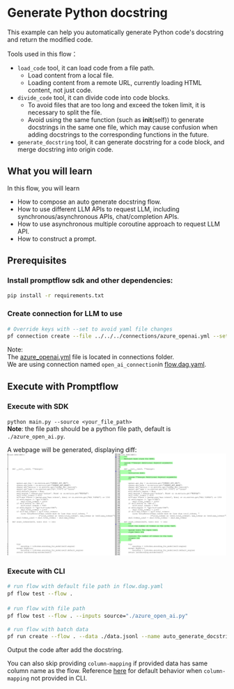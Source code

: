 # Generate Python docstring
This example can help you automatically generate Python code's docstring and return the modified code.

Tools used in this flow：
- `load_code` tool, it can load code from a file path.
  - Load content from a local file.
  - Loading content from a remote URL, currently loading HTML content, not just code.
- `divide_code` tool, it can divide code into code blocks.
  - To avoid files that are too long and exceed the token limit, it is necessary to split the file.
  - Avoid using the same function (such as __init__(self)) to generate docstrings in the same one file, which may cause confusion when adding docstrings to the corresponding functions in the future.
- `generate_docstring` tool, it can generate docstring for a code block, and merge docstring into origin code.

## What you will learn

In this flow, you will learn
- How to compose an auto generate docstring flow.
- How to use different LLM APIs to request LLM, including synchronous/asynchronous APIs, chat/completion APIs.
- How to use asynchronous multiple coroutine approach to request LLM API.
- How to construct a prompt.

## Prerequisites

### Install promptflow sdk and other dependencies:
```bash
pip install -r requirements.txt
```

### Create connection for LLM to use
```bash
# Override keys with --set to avoid yaml file changes
pf connection create --file ../../../connections/azure_openai.yml --set api_key=<your_api_key> api_base=<your_api_base>
```
Note:  
The [azure_openai.yml](../../../connections/azure_openai.yml) file is located in connections folder.  
We are using connection named `open_ai_connection`in [flow.dag.yaml](flow.dag.yaml).

## Execute with Promptflow
### Execute with SDK
`python main.py --source <your_file_path>`  
**Note**: the file path should be a python file path, default is `./azure_open_ai.py`.

A webpage will be generated, displaying diff:
![result](result.png)


### Execute with CLI
```bash
# run flow with default file path in flow.dag.yaml
pf flow test --flow . 

# run flow with file path
pf flow test --flow . --inputs source="./azure_open_ai.py"
```

```bash
# run flow with batch data
pf run create --flow . --data ./data.jsonl --name auto_generate_docstring --column-mapping source='${data.source}'
```
Output the code after add the docstring.

You can also skip providing `column-mapping` if provided data has same column name as the flow.
Reference [here](../../../../docs/how-to-guides/use-column-mapping.md) for default behavior when `column-mapping` not provided in CLI.
